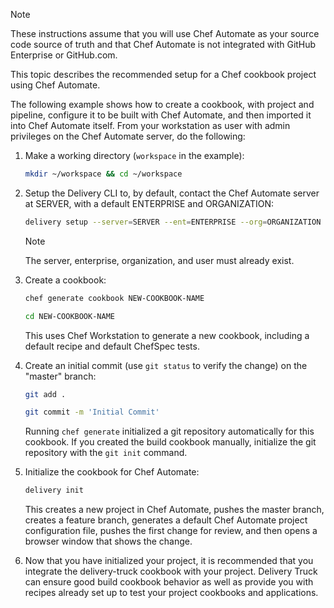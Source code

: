 <div class="admonition-note"><p class="admonition-note-title">Note</p><div class="admonition-note-text">

These instructions assume that you will use Chef Automate as your source
code source of truth and that Chef Automate is not integrated with
GitHub Enterprise or GitHub.com.

</div></div>

This topic describes the recommended setup for a Chef cookbook project
using Chef Automate.

The following example shows how to create a cookbook, with project and
pipeline, configure it to be built with Chef Automate, and then imported
it into Chef Automate itself. From your workstation as user with admin
privileges on the Chef Automate server, do the following:

1.  Make a working directory (`workspace` in the example):

    ```bash
    mkdir ~/workspace && cd ~/workspace
    ```

2.  Setup the Delivery CLI to, by default, contact the Chef Automate
    server at SERVER, with a default ENTERPRISE and ORGANIZATION:

    ```bash
    delivery setup --server=SERVER --ent=ENTERPRISE --org=ORGANIZATION --user=USERNAME
    ```

    <div class="admonition-note">

    <p class="admonition-note-title">Note</p>

    <div class="admonition-note-text">

    The server, enterprise, organization, and user must already exist.


    </div>

    </div>

3.  Create a cookbook:

    ```bash
    chef generate cookbook NEW-COOKBOOK-NAME
    ```

    ```bash
    cd NEW-COOKBOOK-NAME
    ```

    This uses Chef Workstation to generate a new cookbook, including a
    default recipe and default ChefSpec tests.

4.  Create an initial commit (use `git status` to verify the change) on
    the "master" branch:

    ```bash
    git add .
    ```

    ```bash
    git commit -m 'Initial Commit'
    ```

    Running `chef generate` initialized a git repository automatically
    for this cookbook. If you created the build cookbook manually,
    initialize the git repository with the `git init` command.

5.  Initialize the cookbook for Chef Automate:

    ```bash
    delivery init
    ```

    This creates a new project in Chef Automate, pushes the master
    branch, creates a feature branch, generates a default Chef Automate
    project configuration file, pushes the first change for review, and
    then opens a browser window that shows the change.

6.  Now that you have initialized your project, it is recommended that
    you integrate the delivery-truck cookbook with your project.
    Delivery Truck can ensure good build cookbook behavior as well as
    provide you with recipes already set up to test your project
    cookbooks and applications.
